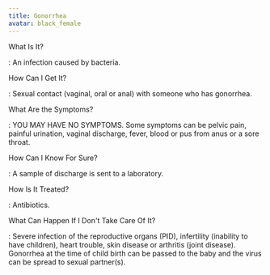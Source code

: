 ```yaml
---
title: Gonorrhea
avatar: black_female
---
```


What Is It?

: An infection caused by bacteria.

How Can I Get It?

: Sexual contact (vaginal, oral or anal) with someone who has gonorrhea.

What Are the Symptoms?

: YOU MAY HAVE NO SYMPTOMS.  Some symptoms can be pelvic pain, painful
urination, vaginal discharge, fever, blood or pus from anus or a sore
throat.

How Can I Know For Sure?

: A sample of discharge is sent to a laboratory.

How Is It Treated?

: Antibiotics.

What Can Happen If I Don't Take Care Of It?

: Severe infection of the reproductive organs (PID), infertility
(inability to have children), heart trouble, skin disease or arthritis
(joint disease).  Gonorrhea at the time of child birth can be passed to
the baby and the virus can be spread to sexual partner(s).

